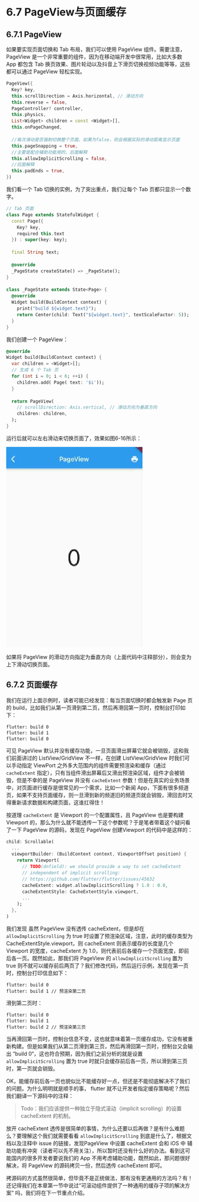 # 6.7 PageView与页面缓存

## 6.7.1 PageView

如果要实现页面切换和 Tab 布局，我们可以使用 PageView 组件。需要注意，PageView 是一个非常重要的组件，因为在移动端开发中很常用，比如大多数 App 都包含 Tab 换页效果、图片轮动以及抖音上下滑页切换视频功能等等，这些都可以通过 PageView 轻松实现。

```dart
PageView({
  Key? key,
  this.scrollDirection = Axis.horizontal, // 滑动方向
  this.reverse = false,
  PageController? controller,
  this.physics,
  List<Widget> children = const <Widget>[],
  this.onPageChanged,
  
  //每次滑动是否强制切换整个页面，如果为false，则会根据实际的滑动距离显示页面
  this.pageSnapping = true,
  //主要是配合辅助功能用的，后面解释
  this.allowImplicitScrolling = false,
  //后面解释
  this.padEnds = true,
})
```

我们看一个 Tab 切换的实例，为了突出重点，我们让每个 Tab 页都只显示一个数字。

```dart
// Tab 页面 
class Page extends StatefulWidget {
  const Page({
    Key? key,
    required this.text
  }) : super(key: key);

  final String text;

  @override
  _PageState createState() => _PageState();
}

class _PageState extends State<Page> {
  @override
  Widget build(BuildContext context) {
    print("build ${widget.text}");
    return Center(child: Text("${widget.text}", textScaleFactor: 5));
  }
}
```

我们创建一个 PageView：

```dart
@override
Widget build(BuildContext context) {
  var children = <Widget>[];
  // 生成 6 个 Tab 页
  for (int i = 0; i < 6; ++i) {
    children.add( Page( text: '$i'));
  }

  return PageView(
    // scrollDirection: Axis.vertical, // 滑动方向为垂直方向
    children: children,
  );
}
```

运行后就可以左右滑动来切换页面了，效果如图6-16所示：

![图6-16](../imgs/6-16.gif)

如果将 PageView 的滑动方向指定为垂直方向（上面代码中注释部分），则会变为上下滑动切换页面。

## 6.7.2 页面缓存

我们在运行上面示例时，读者可能已经发现：每当页面切换时都会触发新 Page 页的 build，比如我们从第一页滑到第二页，然后再滑回第一页时，控制台打印如下：

```
flutter: build 0
flutter: build 1
flutter: build 0
```

可见 PageView 默认并没有缓存功能，一旦页面滑出屏幕它就会被销毁，这和我们前面讲过的 ListView/GridView 不一样，在创建 ListView/GridView 时我们可以手动指定 ViewPort 之外多大范围内的组件需要预渲染和缓存（通过 `cacheExtent` 指定），只有当组件滑出屏幕后又滑出预渲染区域，组件才会被销毁，但是不幸的是 PageView 并没有 `cacheExtent` 参数！但是在真实的业务场景中，对页面进行缓存是很常见的一个需求，比如一个新闻 App，下面有很多频道页，如果不支持页面缓存，则一旦滑到新的频道旧的频道页就会销毁，滑回去时又得重新请求数据和构建页面，这谁扛得住！

按道理  `cacheExtent`  是 Viewport 的一个配置属性，且 PageView 也是要构建 Viewport 的，那么为什么就不能透传一下这个参数呢？于是笔者带着这个疑问看了一下 PageView 的源码，发现在 PageView 创建Viewport 的代码中是这样的：

```dart
child: Scrollable(
  ...
  viewportBuilder: (BuildContext context, ViewportOffset position) {
    return Viewport(
      // TODO(dnfield): we should provide a way to set cacheExtent
      // independent of implicit scrolling:
      // https://github.com/flutter/flutter/issues/45632
      cacheExtent: widget.allowImplicitScrolling ? 1.0 : 0.0,
      cacheExtentStyle: CacheExtentStyle.viewport,
      ...
    );
  },
)
```

我们发现 虽然 PageView 没有透传 cacheExtent，但是却在`allowImplicitScrolling` 为 true 时设置了预渲染区域，注意，此时的缓存类型为 CacheExtentStyle.viewport，则 cacheExtent 则表示缓存的长度是几个 Viewport 的宽度，cacheExtent 为 1.0，则代表前后各缓存一个页面宽度，即前后各一页。既然如此，那我们将 PageView 的 `allowImplicitScrolling`  置为 true 则不就可以缓存前后两页了？我们修改代码，然后运行示例，发现在第一页时，控制台打印信息如下：

```
flutter: build 0
flutter: build 1 // 预渲染第二页
```

滑到第二页时：

```
flutter: build 0
flutter: build 1
flutter: build 2 // 预渲染第三页
```

当再滑回第一页时，控制台信息不变，这也就意味着第一页缓存成功，它没有被重新构建。但是如果我们从第二页滑到第三页，然后再滑回第一页时，控制台又会输出 ”build 0“，这也符合预期，因为我们之前分析的就是设置  `allowImplicitScrolling`  置为 true 时就只会缓存前后各一页，所以滑到第三页时，第一页就会销毁。

OK，能缓存前后各一页也貌似比不能缓存好一点，但还是不能彻底解决不了我们的问题。为什么明明就是顺手的事， flutter 就不让开发者指定缓存策略呢？然后我们翻译一下源码中的注释：

> Todo：我们应该提供一种独立于隐式滚动（implicit scrolling）的设置 cacheExtent 的机制。

放开 cacheExtent 透传是很简单的事情，为什么还要以后再做？是有什么难题么？要理解这个我们就需要看看 `allowImplicitScrolling`  到底是什么了，根据文档以及注释中 issue 的链接，发现PageView 中设置 cacheExtent 会和 iOS 中 辅助功能有冲突（读者可以先不用关注），所以暂时还没有什么好的办法。看到这可能国内的很多开发者要说我们的 App 不用考虑辅助功能，既然如此，那问题很好解决，将 PageView 的源码拷贝一份，然后透传 cacheExtent 即可。

拷源码的方式虽然很简单，但毕竟不是正统做法，那有没有更通用的方法吗？有！还记得我们在本章第一节中说过“可滚动组件提供了一种通用的缓存子项的解决方案” 吗，我们将在下一节重点介绍。

